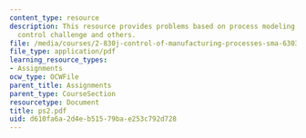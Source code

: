 ```yaml
---
content_type: resource
description: This resource provides problems based on process modeling ideas, process
  control challenge and others.
file: /media/courses/2-830j-control-of-manufacturing-processes-sma-6303-spring-2008/d610fa6a2d4eb51579bae253c792d728_ps2.pdf
file_type: application/pdf
learning_resource_types:
- Assignments
ocw_type: OCWFile
parent_title: Assignments
parent_type: CourseSection
resourcetype: Document
title: ps2.pdf
uid: d610fa6a-2d4e-b515-79ba-e253c792d728
---
```

